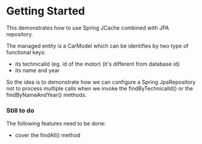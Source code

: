 # Getting Started

This demonstrates how to use Spring JCache combined with JPA repository.

The managed entity is a CarModel which can be identifies by two type of functional keys:
* its technicalId (eg. id of the motor) (it's different from database id)
* its name and year

So the idea is to demonstrate how we can configure a Spring JpaRepository not to process multiple calls when
we invoke the findByTechnicalId() or the findByNameAndYear() methods.


### Still to do

The following features need to be done:

* cover the findAll() method

